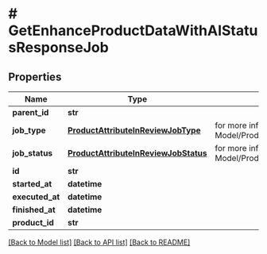 # # GetEnhanceProductDataWithAIStatusResponseJob


## Properties 


Name | Type | Description | Notes
------------ | ------------- | ------------- | -------------
**parent_id**| **str** |   | [optional]
**job_type**| [**ProductAttributeInReviewJobType**](ProductAttributeInReviewJobType.md) |  for more information please, see Model/ProductAttributeInReviewJobType.php  | [optional]
**job_status**| [**ProductAttributeInReviewJobStatus**](ProductAttributeInReviewJobStatus.md) |  for more information please, see Model/ProductAttributeInReviewJobStatus.php  | [optional]
**id**| **str** |   | [optional]
**started_at**| **datetime** |   | [optional]
**executed_at**| **datetime** |   | [optional]
**finished_at**| **datetime** |   | [optional]
**product_id**| **str** |   | [optional]


[[Back to Model list]](../../README.md#models) [[Back to API list]](../../README.md#endpoints) [[Back to README]](../../README.md)

